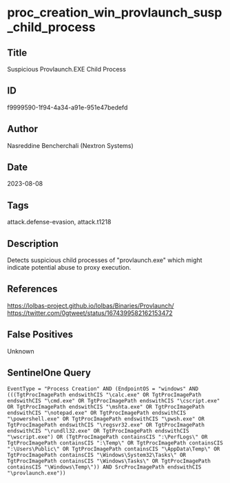# proc_creation_win_provlaunch_susp_child_process

## Title
Suspicious Provlaunch.EXE Child Process

## ID
f9999590-1f94-4a34-a91e-951e47bedefd

## Author
Nasreddine Bencherchali (Nextron Systems)

## Date
2023-08-08

## Tags
attack.defense-evasion, attack.t1218

## Description
Detects suspicious child processes of "provlaunch.exe" which might indicate potential abuse to proxy execution.

## References
https://lolbas-project.github.io/lolbas/Binaries/Provlaunch/
https://twitter.com/0gtweet/status/1674399582162153472

## False Positives
Unknown

## SentinelOne Query
```
EventType = "Process Creation" AND (EndpointOS = "windows" AND (((TgtProcImagePath endswithCIS "\calc.exe" OR TgtProcImagePath endswithCIS "\cmd.exe" OR TgtProcImagePath endswithCIS "\cscript.exe" OR TgtProcImagePath endswithCIS "\mshta.exe" OR TgtProcImagePath endswithCIS "\notepad.exe" OR TgtProcImagePath endswithCIS "\powershell.exe" OR TgtProcImagePath endswithCIS "\pwsh.exe" OR TgtProcImagePath endswithCIS "\regsvr32.exe" OR TgtProcImagePath endswithCIS "\rundll32.exe" OR TgtProcImagePath endswithCIS "\wscript.exe") OR (TgtProcImagePath containsCIS ":\PerfLogs\" OR TgtProcImagePath containsCIS ":\Temp\" OR TgtProcImagePath containsCIS ":\Users\Public\" OR TgtProcImagePath containsCIS "\AppData\Temp\" OR TgtProcImagePath containsCIS "\Windows\System32\Tasks\" OR TgtProcImagePath containsCIS "\Windows\Tasks\" OR TgtProcImagePath containsCIS "\Windows\Temp\")) AND SrcProcImagePath endswithCIS "\provlaunch.exe"))

```